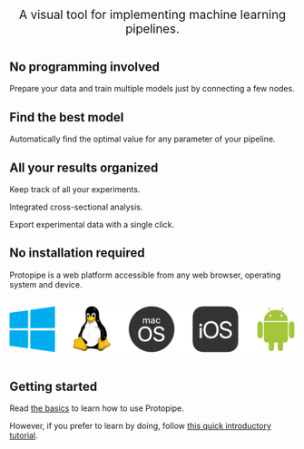 <p style="text-align: center; font-size: 1.5em; margin-bottom: 2em">
    A visual tool for implementing machine learning pipelines.
</p>

## No programming involved

Prepare your data and train multiple models just by connecting a few nodes.

## Find the best model

Automatically find the optimal value for any parameter of your pipeline.

## All your results organized

Keep track of all your experiments.

Integrated cross-sectional analysis.

Export experimental data with a single click.

## No installation required

Protopipe is a web platform accessible from any web browser, operating system and device.

<p style="text-align: center">
    <img class="hardcoded" src="assets/img/operating_systems.svg" alt="Windows, Linux, macOS, iOS, Android" style="margin: 1rem 0" />
</p>

## Getting started

Read [the basics](basics.html) to learn how to use Protopipe.

However, if you prefer to learn by doing, follow [this quick introductory tutorial](tutorials/introductory).
